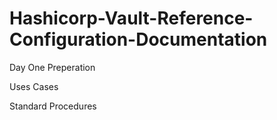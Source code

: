# Hashicorp-Vault-Reference-Configuration-Documentation

Day One Preperation

Uses Cases

Standard Procedures
